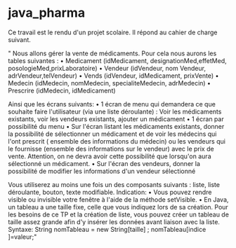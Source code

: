 # java_pharma

Ce travail est le rendu d'un projet scolaire. Il répond au cahier de charge suivant.

" Nous allons gérer la vente de médicaments. Pour cela nous aurons les tables suivantes :
• Medicament (idMedicament, designationMed,effetMed, posologieMed,prixLaboratoire)
• Vendeur (idVendeur, nom Vendeur, adrVendeur,telVendeur)
• Vends (idVendeur, idMedicament, prixVente)
• Medecin (idMedecin, nomMedecin, specialiteMedecin, adrMedecin)
• Prescrire (idMedecin, idMedicament)

Ainsi que les écrans suivants:
• 1 écran de menu qui demandera ce que souhaite faire l'utilisateur (via une liste déroulante) : Voir les médicaments existants, voir les vendeurs existants, ajouter un médicament
• 1 écran par possibilité du menu
• Sur l'écran listant les médicaments existants, donner la possibilité de sélectionner un médicament et de voir les médecins qui l'ont prescrit ( ensemble des informations du médecin) ou les vendeurs qui le fournisse (ensemble des informations sur le vendeur) avec le prix de vente. Attention, on ne devra avoir cette possibilité que lorsqu'on aura sélectionné un médicament.
• Sur l'écran des vendeurs, donner la possibilité de modifier les informations d'un vendeur sélectionné

Vous utiliserez au moins une fois un des composants suivants : liste, liste déroulante, bouton, texte modifiable.
Indication:
• Vous pouvez rendre visible ou invisible votre fenêtre à l'aide de la méthode setVisible.
• En Java, un tableau a une taille fixe, celle que vous indiquez lors de sa création. Pour les besoins de ce TP et la création de liste, vous pouvez créer un tableau de taille assez grande afin d'y insérer les données avant liaison avec la liste.
Syntaxe: String nomTableau = new String[taille] ;
nomTableau[indice ]=valeur;"
